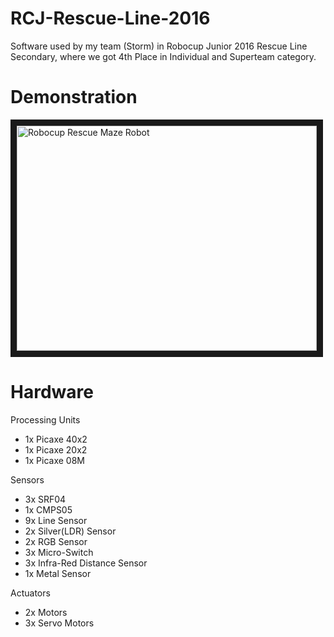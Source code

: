 # RCJ-Rescue-Line-2016
Software used by my team (Storm) in Robocup Junior 2016 Rescue Line Secondary, where we got 4th Place in Individual and Superteam category.

# Demonstration
<a href="https://www.youtube.com/watch?v=_WjSefeZs30" target="_blank"><img src="https://i.ytimg.com/vi/_WjSefeZs30/hqdefault.jpg" 
alt="Robocup Rescue Maze Robot" width="480" height="360" border="10" /></a>

# Hardware

Processing Units

* 1x Picaxe 40x2
* 1x Picaxe 20x2
* 1x Picaxe 08M

Sensors

* 3x SRF04
* 1x CMPS05
* 9x Line Sensor
* 2x Silver(LDR) Sensor
* 2x RGB Sensor
* 3x Micro-Switch
* 3x Infra-Red Distance Sensor
* 1x Metal Sensor

Actuators

* 2x Motors
* 3x Servo Motors 
